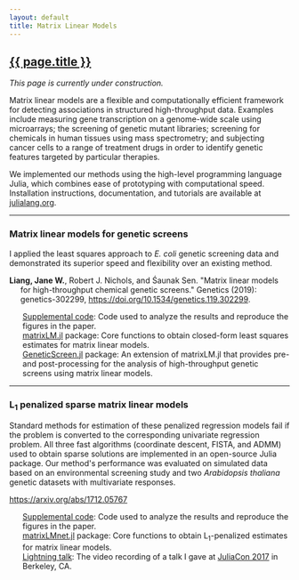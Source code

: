 ```yaml
---
layout: default
title: Matrix Linear Models
---
```


<h2><a href="{{ page.url }}" style="color:inherit">{{ page.title }}</a></h2>

<i>This page is currently under construction.</i>

Matrix linear models are a flexible and computationally efficient framework for detecting associations in structured high-throughput data. Examples include measuring gene transcription on a genome-wide scale using microarrays; the screening of genetic mutant libraries; screening for chemicals in human tissues using mass spectrometry; and subjecting cancer cells to a range of treatment drugs in order to identify genetic features targeted by particular therapies. 

We implemented our methods using the high-level programming language Julia, which combines ease of prototyping with computational speed. Installation instructions, documentation, and tutorials are available at <a href="https://julialang.org/">julialang.org</a>. 

---

<h3>Matrix linear models for genetic screens</h3>

I applied the least squares approach to <i>E. coli</i> genetic screening data and demonstrated its superior speed and flexibility over an existing method.

<p style="margin-left: 20px; text-indent: -20px;"><b>Liang, Jane W.</b>, Robert J. Nichols, and Śaunak Sen. "Matrix linear models for high-throughput chemical genetic screens." Genetics (2019): genetics-302299, <a href="https://doi.org/10.1534/genetics.119.302299">https://doi.org/10.1534/genetics.119.302299</a>.</p>

<ul style="list-style-type:none;">
    <li><a href="https://bitbucket.org/jwliang/mlm_gs_supplement/src/default/">Supplemental code</a>: Code used to analyze the results and reproduce the figures in the paper.</li>
    <li><a href="https://github.com/janewliang/matrixLM.jl">matrixLM.jl</a> package: Core functions to obtain closed-form least squares estimates for matrix linear models.</li>
    <li><a href="https://github.com/janewliang/GeneticScreen.jl">GeneticScreen.jl</a> package: An extension of matrixLM.jl that provides pre- and post-processing for the analysis of high-throughput genetic screens using matrix linear models.</li>
</ul>

---

<h3>L<sub>1</sub>  penalized sparse matrix linear models</h3>

Standard methods for estimation of these penalized regression models fail if the problem is converted to the corresponding univariate regression problem. All three fast algorithms (coordinate descent, FISTA, and ADMM) used to obtain sparse solutions are implemented in an open-source Julia package. Our method's performance was evaluated on simulated data based on an environmental screening study and two <i>Arabidopsis thaliana</i> genetic datasets with multivariate responses. 

<p style="margin-left: 20px; text-indent: -20px;"><a href="https://arxiv.org/abs/1712.05767">https://arxiv.org/abs/1712.05767</a> </p>

<ul style="list-style-type:none;">
    <li><a href="https://bitbucket.org/jwliang/mlm_l1_supplement/src/default/">Supplemental code</a>: Code used to analyze the results and reproduce the figures in the paper.</li>
    <li><a href="https://github.com/janewliang/matrixLMnet.jl">matrixLMnet.jl</a> package: Core functions to obtain L<sub>1</sub>-penalized estimates for matrix linear models.</li>
    <li><a href="https://www.youtube.com/watch?v=LbWMmxMiZFQ">Lightning talk</a>: The video recording of a talk I gave at <a href="https://juliacon.org/2017/">JuliaCon 2017</a> in Berkeley, CA.</li>
</ul>